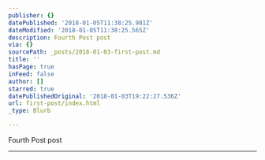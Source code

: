 ```yaml
---
publisher: {}
datePublished: '2018-01-05T11:38:25.981Z'
dateModified: '2018-01-05T11:38:25.565Z'
description: Fourth Post post
via: {}
sourcePath: _posts/2018-01-03-first-post.md
title: ''
hasPage: true
inFeed: false
author: []
starred: true
datePublishedOriginal: '2018-01-03T19:22:27.536Z'
url: first-post/index.html
_type: Blurb

---
```

Fourth Post post

---